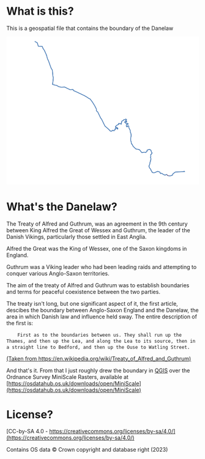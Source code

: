 What is this?
=============

This is a geospatial file that contains the boundary of the Danelaw

![Boundary of the Danelaw](./danelaw.png) 

What's the Danelaw?
==================

The Treaty of Alfred and Guthrum, was an agreement in the 9th century between King Alfred the Great of Wessex and Guthrum, the leader of the Danish Vikings, particularly those settled in East Anglia.

Alfred the Great was the King of Wessex, one of the Saxon kingdoms in England.

Guthrum was a Viking leader who had been leading raids and attempting to conquer various Anglo-Saxon territories.

The aim of the treaty of Alfred and Guthrum was to establish boundaries and terms for peaceful coexistence between the two parties.

The treaty isn't long, but one significant aspect of it, the first article, descibes the boundary between Anglo-Saxon England and the Danelaw, the area in which Danish law and influence held sway. The entire description of the first is:

````
    First as to the boundaries between us. They shall run up the Thames, and then up the Lea, and along the Lea to its source, then in a straight line to Bedford, and then up the Ouse to Watling Street.
````

[(Taken from https://en.wikipedia.org/wiki/Treaty_of_Alfred_and_Guthrum)](https://en.wikipedia.org/wiki/Treaty_of_Alfred_and_Guthrum)

And that's it. From that I just roughly drew the boundary in [QGIS](https://www.qgis.org) over the Ordnance Survey MiniScale Rasters, available at [https://osdatahub.os.uk/downloads/open/MiniScale](https://osdatahub.os.uk/downloads/open/MiniScale)

License?
========

[CC-by-SA 4.0 - https://creativecommons.org/licenses/by-sa/4.0/](https://creativecommons.org/licenses/by-sa/4.0/)

Contains OS data © Crown copyright and database right (2023)

